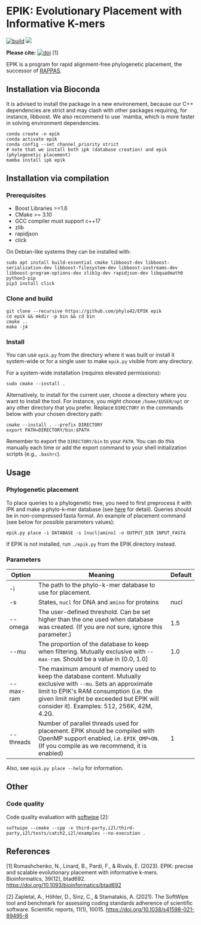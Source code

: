 # EPIK: Evolutionary Placement with Informative K-mers


[![build](https://github.com/phylo42/EPIK/actions/workflows/build.yml/badge.svg)](https://github.com/phylo42/EPIK/actions/workflows/build.yml)
<a>
<img src="https://img.shields.io/badge/softwipe-7.6-green" />
</a>

**Please cite:**  [![doi](https://img.shields.io/static/v1?label=doi&message=10.1093/bioinformatics/btad692&color=blue)](https://doi.org/10.1093/bioinformatics/btad692) [1]
        
EPIK is a program for rapid alignment-free phylogenetic placement, the successor of [RAPPAS](https://github.com/phylo42/RAPPAS).

## Installation via Bioconda
It is advised to install the package in a new environement, because our C++ dependencies are strict and may clash with other packages requiring, for instance, libboost.
We also recommend to use `mamba, which is more faster in solving environment dependencies.
```
conda create -n epik
conda activate epik
conda config --set channel_priority strict
# note that we install both ipk (database creation) and epik (phylogenetic placement)
mamba install ipk epik
```

## Installation via compilation

### Prerequisites

- Boost Libraries >=1.6
- CMake >= 3.10
- GCC compiler must support c++17
- zlib
- rapidjson
- click

On Debian-like systems they can be installed with:
```
sudo apt install build-essential cmake libboost-dev libboost-serialization-dev libboost-filesystem-dev libboost-iostreams-dev libboost-program-options-dev zlib1g-dev rapidjson-dev libquadmath0 python3-pip
pip3 install click
```

### Clone and build
```
git clone --recursive https://github.com/phylo42/EPIK epik
cd epik && mkdir -p bin && cd bin
cmake ..
make -j4
```

### Install
You can use `epik.py` from the directory where it was built or install it system-wide or for a single user to make `epik.py` visible from any directory.

For a system-wide installation (requires elevated permissions):
```
sudo cmake --install .
```

Alternatively, to install for the current user, choose a directory where you want to install the tool. For instance, you might choose `/home/$USER/opt` or any other directory that you prefer. Replace `DIRECTORY` in the commands below with your chosen directory path:

```
cmake --install . --prefix DIRECTORY
export PATH=DIRECTORY/bin:$PATH
```
Remember to export the `DIRECTORY/bin` to your `PATH`. You can do this manually each time or add the export command to your shell initialization scripts (e.g., `.bashrc`).


## Usage


### Phylogenetic placement
To place queries to a phylogenetic tree, you need to first preprocess it with IPK and make a phylo-k-mer database (see [here](https://github.com/phylo42/IPK) for detail). Queries should be in non-compressed fasta format. An example of placement command (see below for possible parameters values):
```
epik.py place -i DATABASE -s [nucl|amino] -o OUTPUT_DIR INPUT_FASTA
```
If EPIK is not installed, run `./epik.py` from the EPIK directory instead. 

### Parameters

| Option    | Meaning                                                                                                                                                                 | Default |
|-----------|-------------------------------------------------------------------------------------------------------------------------------------------------------------------------|---------|
| -i        | The path to the phylo-k-mer database to use for placement.                                                                                                              |         |
| -s        | States, `nucl` for DNA and `amino` for proteins                                                                                                                         | nucl    |
| --omega   | The user-defined threshold. Can be set higher than the one used when database was created. (If you are not sure, ignore this parameter.)                                | 1.5     |
| --mu      | The proportion of the database to keep when filtering. Mutually exclusive with `--max-ram`. Should be a value in (0.0, 1.0]                                             | 1.0     |
| --max-ram | The maximum amount of memory used to keep the database content. Mutually exclusive with `--mu`. Sets an approximate limit to EPIK's RAM consumption (i.e. the given limit might be exceeded but EPIK will consider it). Examples: 512, 256K, 42M, 4.2G.                    |         |
| --threads | Number of parallel threads used for placement. EPIK should be compiled with OpenMP support enabled, i.e. `EPIK_OMP=ON`. (If you compile as we recommend, it is enabled) | 1       |

Also, see `epik.py place --help` for information.


## Other

### Code quality

Code quality evaluation with [softwipe](https://github.com/adrianzap/softwipe) [2]:
```
softwipe --cmake --cpp -x third-party,i2l/third-party,i2l/tests/catch2,i2l/examples --no-execution .
```


## References
[1] Romashchenko, N., Linard, B., Pardi, F., & Rivals, E. (2023). EPIK: precise and scalable evolutionary placement with informative k-mers. Bioinformatics, 39(12), btad692. https://doi.org/10.1093/bioinformatics/btad692

[2] Zapletal, A., Höhler, D., Sinz, C., & Stamatakis, A. (2021). The SoftWipe tool and benchmark for assessing coding standards adherence of scientific software. Scientific reports, 11(1), 10015. https://doi.org/10.1038/s41598-021-89495-8

